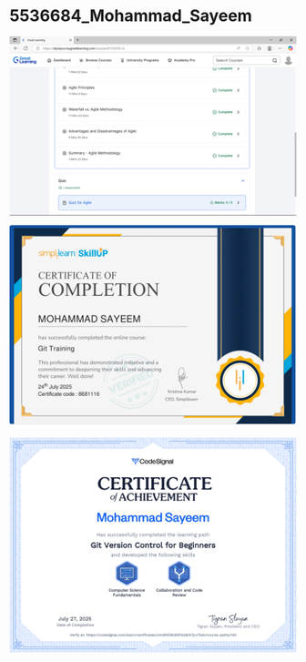 # 5536684_Mohammad_Sayeem

![alt text](https://github.com/sayeemmd76/5536684_Mohammad_Sayeem/blob/main/Certificates/L%26T%20week_1_Agile.png)

![alt text](https://github.com/sayeemmd76/5536684_Mohammad_Sayeem/blob/main/Certificates/L%26T%20week_2_simplilearn.jpg)

![alt text](https://github.com/sayeemmd76/5536684_Mohammad_Sayeem/blob/main/Certificates/L%26T%20week_2_codesignal.jpg)



